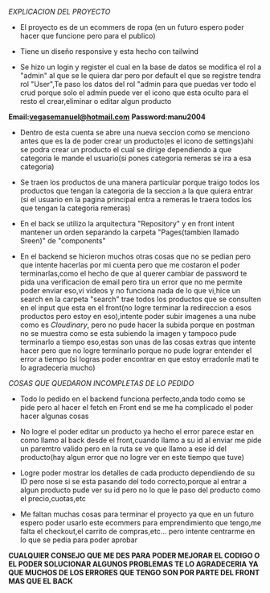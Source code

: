 *EXPLICACION DEL PROYECTO*

- El proyecto es de un ecommers de ropa (en un futuro espero poder hacer que funcione pero para el publico)

- Tiene un diseño responsive y esta hecho con tailwind 

- Se hizo un login y register el cual en la base de datos se modifica el rol a "admin" al que se le quiera dar pero por default el que se registre tendra rol "User",Te paso los datos del rol "admin para que puedas ver todo el crud porque solo el admin puede ver el icono que esta oculto para el resto el crear,eliminar o editar algun producto

**Email:vegasemanuel@hotmail.com**
**Password:manu2004**

- Dentro de esta cuenta se abre una nueva seccion como se menciono antes que es la de poder crear un producto(es el icono de settings)ahi se podra crear un producto el cual se dirige dependiendo a que categoria le mande el usuario(si pones categoria remeras se ira a esa categoria)

- Se traen los productos de una manera particular porque traigo todos los productos que tengan la categoria de la seccion a la que quiera entrar (si el usuario en la pagina principal entra a remeras le traera todos los que tengan la categoria remeras)

- En el back se utilizo la arquitectura "Repository" y en front intent mantener un orden separando la carpeta "Pages(tambien llamado Sreen)" de "components"

- En el backend se hicieron muchos otras cosas que no se pedian pero que intente hacerlas por mi cuenta pero que me costaron el poder terminarlas,como el hecho de que al querer cambiar de password te pida una verificacion de email pero tira un error que no me permite poder enviar eso,vi videos y no funciona nada de lo que vi,hice un search en la carpeta "search" trae todos los productos que se consulten en el input que esta en el front(no logre terminar la redireccion a esos productos pero estoy en eso),intente poder subir imagenes a una nube como es *Cloudinary*, pero no pude hacer la subida porque en postman no se muestra como se esta subiendo la imagen y tampoco pude terminarlo a tiempo eso,estas son unas de las cosas extras que intente hacer pero que no logre terminarlo porque no pude lograr entender el error a tiempo (si logras poder encontrar en que estoy erradonle mati te lo agradeceria mucho)


*COSAS QUE QUEDARON INCOMPLETAS DE LO PEDIDO*

- Todo lo pedido en el backend funciona perfecto,anda todo como se pide pero al hacer el fetch en Front end se me ha complicado el poder hacer algunas cosas

- No logre el poder editar un producto ya hecho el error parece estar en como llamo al back desde el front,cuando llamo a su id al enviar me pide un paremtro valido pero en la ruta se ve que llamo a ese id del producto(hay algun error que no logre ver en este tiempo que tuve)

- Logre poder mostrar los detalles de cada producto dependiendo de su ID pero nose si se esta pasando del todo correcto,porque al entrar a algun producto pude ver su id pero no lo que le paso del producto como el precio,cuotas,etc

- Me faltan muchas cosas para terminar el proyecto ya que en un futuro espero poder usarlo este ecommers para emprendimiento que tengo,me falta el checkout,el carrito de compras,etc... pero intente centrarme en lo que se pedia para poder aprobar 



**CUALQUIER CONSEJO QUE ME DES PARA PODER MEJORAR EL CODIGO O EL PODER SOLUCIONAR ALGUNOS PROBLEMAS TE LO AGRADECERIA YA QUE MUCHOS DE LOS ERRORES QUE TENGO SON POR PARTE DEL FRONT MAS QUE EL BACK**